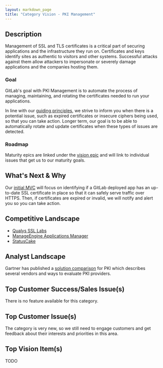 ```yaml
---
layout: markdown_page
title: "Category Vision - PKI Management"
---
```


## Description

Management of SSL and TLS certificates is a critical part of securing
applications and the infrastructure they run on. Certificates and keys
identify sites as authentic to visitors and other systems. Successful attacks
against them allow attackers to impersonate or severely damage applications
and the companies hosting them.

### Goal

GitLab's goal with PKI Management is to automate the process of
managing, maintaining, and rotating the certificates needed to run your
applications.

In line with our [guiding principles](/direction/govern/#guiding-principles),
we strive to inform you when there is a potential issue, such as expired
certificates or insecure ciphers being used, so that you can take action.
Longer term, our goal is to be able to automatically rotate and update
certificates when these types of issues are detected.

### Roadmap

Maturity epics are linked under the [vision epic](https://gitlab.com/groups/gitlab-org/-/epics/2590)
and will link to individual issues that get us to our maturity goals.

## What's Next & Why

Our [initial MVC](https://gitlab.com/gitlab-org/gitlab/issues/36871) will
focus on identifying if a GitLab deployed
app has an up-to-date SSL certificate in place so that it can safely serve
traffic over HTTPS. Then, if certificates are expired or invalid, we will
notify and alert you so you can take action.

## Competitive Landscape

* [Qualys SSL Labs](http://www.ssllabs.com)
* [ManageEngine Applications Manager](https://www.manageengine.com/)
* [StatusCake](https://www.statuscake.com/)

## Analyst Landscape
Gartner has published a [solution comparison](https://www.gartner.com/en/documents/3909094/solution-comparison-for-pki)
for PKI which describes several vendors and ways to evaluate PKI providers.

## Top Customer Success/Sales Issue(s)

There is no feature available for this category.

## Top Customer Issue(s)

The category is very new, so we still need to engage customers and get
feedback about their interests and priorities in this area.

## Top Vision Item(s)

TODO
